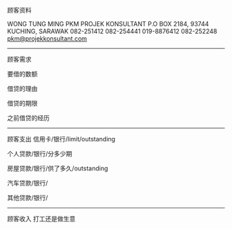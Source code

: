 顾客资料

WONG TUNG MING PKM PROJEK KONSULTANT P.O BOX 2184, 93744 KUCHING, SARAWAK 082-251412 082-254441 019-8876412 082-252248 pkm@projekkonsultant.com

-----------------
顾客需求


要借的数额

借贷的理由

借贷的期限

之前借贷的经历


--------------
顾客支出
信用卡/银行/limit/outstanding


个人贷款/银行/分多少期

房屋贷款/银行/供了多久/outstanding

汽车贷款/银行/


其他贷款/银行/

-----------
顾客收入
打工还是做生意

